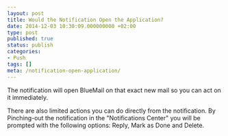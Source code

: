 ```yaml
---
layout: post
title: Would the Notification Open the Application?
date: 2014-12-03 10:30:09.000000000 +02:00
type: post
published: true
status: publish
categories:
- Push
tags: []
meta: /notification-open-application/
---
```


The notification will open BlueMail on that exact new mail so you can act on it immediately.

There are also limited actions you can do directly from the notification. By Pinching-out the notification in the "Notifications Center" you will be prompted with the following options: Reply, Mark as Done and Delete.